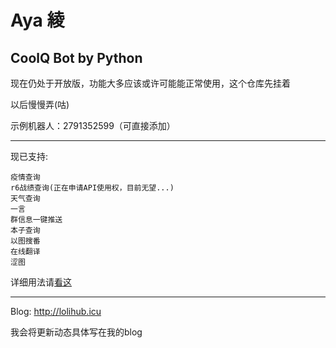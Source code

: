 # Aya 綾

 CoolQ Bot by Python
---

现在仍处于开放版，功能大多应该或许可能能正常使用，这个仓库先挂着

以后慢慢弄(咕)

示例机器人：2791352599（可直接添加）

---

现已支持:

    疫情查询
    r6战绩查询(正在申请API使用权，目前无望...)
    天气查询
    一言
    群信息一键推送
    本子查询
    以图搜番
    在线翻译
    涩图
    
详细用法请[看这](https://lolihub.icu/#/robot/user)

---

Blog: http://lolihub.icu

我会将更新动态具体写在我的blog
